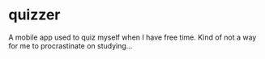 # quizzer

A mobile app used to quiz myself when I have free time. Kind of not a way for me to procrastinate on studying...
